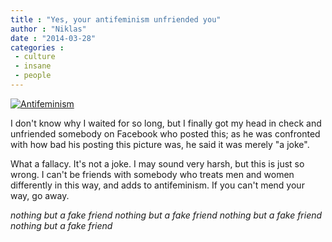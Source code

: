 ```yaml
---
title : "Yes, your antifeminism unfriended you"
author : "Niklas"
date : "2014-03-28"
categories : 
 - culture
 - insane
 - people
---
```


[![Antifeminism](https://niklasblog.com/wp-content/2014-03-28_antifeminism-456x300.png)](https://niklasblog.com/wp-content/2014-03-28_antifeminism.png)

I don't know why I waited for so long, but I finally got my head in check and unfriended somebody on Facebook who posted this; as he was confronted with how bad his posting this picture was, he said it was merely "a joke".

What a fallacy. It's not a joke. I may sound very harsh, but this is just so wrong. I can't be friends with somebody who treats men and women differently in this way, and adds to antifeminism. If you can't mend your way, go away.

_nothing but a fake friend nothing but a fake friend nothing but a fake friend nothing but a fake friend_
